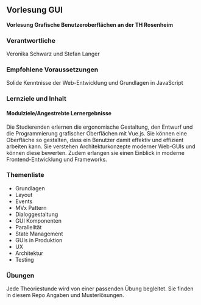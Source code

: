 ## Vorlesung GUI

**Vorlesung Grafische Benutzeroberflächen an der TH Rosenheim**

### Verantwortliche
Veronika Schwarz und Stefan Langer

### Empfohlene Voraussetzungen
Solide Kenntnisse der Web-Entwicklung und Grundlagen in JavaScript

### Lernziele und Inhalt

#### Modulziele/Angestrebte Lernergebnisse
Die Studierenden erlernen die ergonomische Gestaltung, den Entwurf und die Programmierung grafischer Oberflächen mit Vue.js. Sie können eine Oberfläche so gestalten, dass ein Benutzer damit effektiv und effizient arbeiten kann. Sie verstehen Architekturkonzepte moderner Web-GUIs und können diese bewerten. Zudem erlangen sie einen Einblick in moderne Frontend-Entwicklung und Frameworks.

### Themenliste

* Grundlagen
* Layout
* Events
* MVx Pattern
* Dialoggestaltung
* GUI Komponenten
* Parallelität
* State Management
* GUIs in Produktion
* UX
* Architektur
* Testing

### Übungen
Jede Theoriestunde wird von einer passenden Übung begleitet. Sie finden in diesem Repo Angaben und Musterlösungen.

